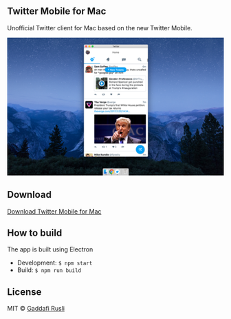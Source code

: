 ## Twitter Mobile for Mac

Unofficial Twitter client for Mac based on the new Twitter Mobile.

![Screenshot](screenshot.jpg)

## Download
[Download Twitter Mobile for Mac](https://github.com/gaddafirusli/twitter-mobile-for-mac/releases/download/v0.1.0/Twitter.app.zip)

## How to build

The app is built using Electron

- Development: `$ npm start`
- Build: `$ npm run build`

## License

MIT © [Gaddafi Rusli](http://gaddafirusli.my)
